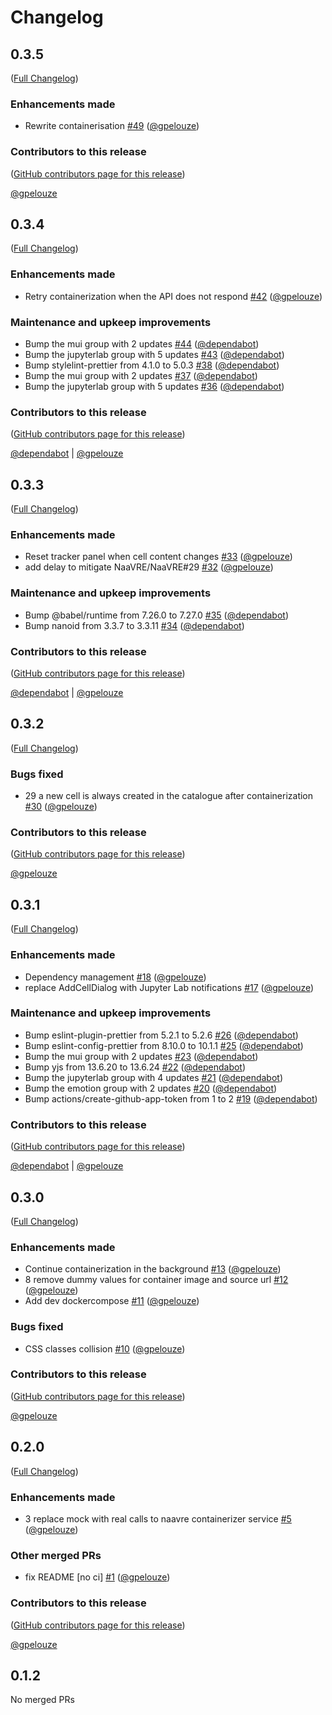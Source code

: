 # Changelog

<!-- <START NEW CHANGELOG ENTRY> -->

## 0.3.5

([Full Changelog](https://github.com/NaaVRE/NaaVRE-containerizer-jupyterlab/compare/v0.3.4...e39ee7489ba0ddec02e62537e1937fddcf0aa921))

### Enhancements made

- Rewrite containerisation [#49](https://github.com/NaaVRE/NaaVRE-containerizer-jupyterlab/pull/49) ([@gpelouze](https://github.com/gpelouze))

### Contributors to this release

([GitHub contributors page for this release](https://github.com/NaaVRE/NaaVRE-containerizer-jupyterlab/graphs/contributors?from=2025-06-09&to=2025-06-13&type=c))

[@gpelouze](https://github.com/search?q=repo%3ANaaVRE%2FNaaVRE-containerizer-jupyterlab+involves%3Agpelouze+updated%3A2025-06-09..2025-06-13&type=Issues)

<!-- <END NEW CHANGELOG ENTRY> -->

## 0.3.4

([Full Changelog](https://github.com/NaaVRE/NaaVRE-containerizer-jupyterlab/compare/v0.3.3...6c70880426c2438feade9aae2f10e095453a942c))

### Enhancements made

- Retry containerization when the API does not respond [#42](https://github.com/NaaVRE/NaaVRE-containerizer-jupyterlab/pull/42) ([@gpelouze](https://github.com/gpelouze))

### Maintenance and upkeep improvements

- Bump the mui group with 2 updates [#44](https://github.com/NaaVRE/NaaVRE-containerizer-jupyterlab/pull/44) ([@dependabot](https://github.com/dependabot))
- Bump the jupyterlab group with 5 updates [#43](https://github.com/NaaVRE/NaaVRE-containerizer-jupyterlab/pull/43) ([@dependabot](https://github.com/dependabot))
- Bump stylelint-prettier from 4.1.0 to 5.0.3 [#38](https://github.com/NaaVRE/NaaVRE-containerizer-jupyterlab/pull/38) ([@dependabot](https://github.com/dependabot))
- Bump the mui group with 2 updates [#37](https://github.com/NaaVRE/NaaVRE-containerizer-jupyterlab/pull/37) ([@dependabot](https://github.com/dependabot))
- Bump the jupyterlab group with 5 updates [#36](https://github.com/NaaVRE/NaaVRE-containerizer-jupyterlab/pull/36) ([@dependabot](https://github.com/dependabot))

### Contributors to this release

([GitHub contributors page for this release](https://github.com/NaaVRE/NaaVRE-containerizer-jupyterlab/graphs/contributors?from=2025-04-25&to=2025-06-09&type=c))

[@dependabot](https://github.com/search?q=repo%3ANaaVRE%2FNaaVRE-containerizer-jupyterlab+involves%3Adependabot+updated%3A2025-04-25..2025-06-09&type=Issues) | [@gpelouze](https://github.com/search?q=repo%3ANaaVRE%2FNaaVRE-containerizer-jupyterlab+involves%3Agpelouze+updated%3A2025-04-25..2025-06-09&type=Issues)

## 0.3.3

([Full Changelog](https://github.com/NaaVRE/NaaVRE-containerizer-jupyterlab/compare/v0.3.2...d4d46ae254a261dc40c348e2c9d17f18dc81634a))

### Enhancements made

- Reset tracker panel when cell content changes [#33](https://github.com/NaaVRE/NaaVRE-containerizer-jupyterlab/pull/33) ([@gpelouze](https://github.com/gpelouze))
- add delay to mitigate NaaVRE/NaaVRE#29 [#32](https://github.com/NaaVRE/NaaVRE-containerizer-jupyterlab/pull/32) ([@gpelouze](https://github.com/gpelouze))

### Maintenance and upkeep improvements

- Bump @babel/runtime from 7.26.0 to 7.27.0 [#35](https://github.com/NaaVRE/NaaVRE-containerizer-jupyterlab/pull/35) ([@dependabot](https://github.com/dependabot))
- Bump nanoid from 3.3.7 to 3.3.11 [#34](https://github.com/NaaVRE/NaaVRE-containerizer-jupyterlab/pull/34) ([@dependabot](https://github.com/dependabot))

### Contributors to this release

([GitHub contributors page for this release](https://github.com/NaaVRE/NaaVRE-containerizer-jupyterlab/graphs/contributors?from=2025-04-17&to=2025-04-25&type=c))

[@dependabot](https://github.com/search?q=repo%3ANaaVRE%2FNaaVRE-containerizer-jupyterlab+involves%3Adependabot+updated%3A2025-04-17..2025-04-25&type=Issues) | [@gpelouze](https://github.com/search?q=repo%3ANaaVRE%2FNaaVRE-containerizer-jupyterlab+involves%3Agpelouze+updated%3A2025-04-17..2025-04-25&type=Issues)

## 0.3.2

([Full Changelog](https://github.com/NaaVRE/NaaVRE-containerizer-jupyterlab/compare/v0.3.1...673fab983231c2fcd3b1d80cc74d98385ac2ba91))

### Bugs fixed

- 29 a new cell is always created in the catalogue after containerization [#30](https://github.com/NaaVRE/NaaVRE-containerizer-jupyterlab/pull/30) ([@gpelouze](https://github.com/gpelouze))

### Contributors to this release

([GitHub contributors page for this release](https://github.com/NaaVRE/NaaVRE-containerizer-jupyterlab/graphs/contributors?from=2025-04-10&to=2025-04-17&type=c))

[@gpelouze](https://github.com/search?q=repo%3ANaaVRE%2FNaaVRE-containerizer-jupyterlab+involves%3Agpelouze+updated%3A2025-04-10..2025-04-17&type=Issues)

## 0.3.1

([Full Changelog](https://github.com/NaaVRE/NaaVRE-containerizer-jupyterlab/compare/v0.3.0...f0108e4d3d7842970c23be01840308b8b4ff5e1d))

### Enhancements made

- Dependency management [#18](https://github.com/NaaVRE/NaaVRE-containerizer-jupyterlab/pull/18) ([@gpelouze](https://github.com/gpelouze))
- replace AddCellDialog with Jupyter Lab notifications [#17](https://github.com/NaaVRE/NaaVRE-containerizer-jupyterlab/pull/17) ([@gpelouze](https://github.com/gpelouze))

### Maintenance and upkeep improvements

- Bump eslint-plugin-prettier from 5.2.1 to 5.2.6 [#26](https://github.com/NaaVRE/NaaVRE-containerizer-jupyterlab/pull/26) ([@dependabot](https://github.com/dependabot))
- Bump eslint-config-prettier from 8.10.0 to 10.1.1 [#25](https://github.com/NaaVRE/NaaVRE-containerizer-jupyterlab/pull/25) ([@dependabot](https://github.com/dependabot))
- Bump the mui group with 2 updates [#23](https://github.com/NaaVRE/NaaVRE-containerizer-jupyterlab/pull/23) ([@dependabot](https://github.com/dependabot))
- Bump yjs from 13.6.20 to 13.6.24 [#22](https://github.com/NaaVRE/NaaVRE-containerizer-jupyterlab/pull/22) ([@dependabot](https://github.com/dependabot))
- Bump the jupyterlab group with 4 updates [#21](https://github.com/NaaVRE/NaaVRE-containerizer-jupyterlab/pull/21) ([@dependabot](https://github.com/dependabot))
- Bump the emotion group with 2 updates [#20](https://github.com/NaaVRE/NaaVRE-containerizer-jupyterlab/pull/20) ([@dependabot](https://github.com/dependabot))
- Bump actions/create-github-app-token from 1 to 2 [#19](https://github.com/NaaVRE/NaaVRE-containerizer-jupyterlab/pull/19) ([@dependabot](https://github.com/dependabot))

### Contributors to this release

([GitHub contributors page for this release](https://github.com/NaaVRE/NaaVRE-containerizer-jupyterlab/graphs/contributors?from=2025-03-18&to=2025-04-10&type=c))

[@dependabot](https://github.com/search?q=repo%3ANaaVRE%2FNaaVRE-containerizer-jupyterlab+involves%3Adependabot+updated%3A2025-03-18..2025-04-10&type=Issues) | [@gpelouze](https://github.com/search?q=repo%3ANaaVRE%2FNaaVRE-containerizer-jupyterlab+involves%3Agpelouze+updated%3A2025-03-18..2025-04-10&type=Issues)

## 0.3.0

([Full Changelog](https://github.com/NaaVRE/NaaVRE-containerizer-jupyterlab/compare/v0.2.0...dd8ef8612c12bcf51d9734aa7c6c7b3b1bf6b8a4))

### Enhancements made

- Continue containerization in the background [#13](https://github.com/NaaVRE/NaaVRE-containerizer-jupyterlab/pull/13) ([@gpelouze](https://github.com/gpelouze))
- 8 remove dummy values for container image and source url [#12](https://github.com/NaaVRE/NaaVRE-containerizer-jupyterlab/pull/12) ([@gpelouze](https://github.com/gpelouze))
- Add dev dockercompose [#11](https://github.com/NaaVRE/NaaVRE-containerizer-jupyterlab/pull/11) ([@gpelouze](https://github.com/gpelouze))

### Bugs fixed

- CSS classes collision [#10](https://github.com/NaaVRE/NaaVRE-containerizer-jupyterlab/pull/10) ([@gpelouze](https://github.com/gpelouze))

### Contributors to this release

([GitHub contributors page for this release](https://github.com/NaaVRE/NaaVRE-containerizer-jupyterlab/graphs/contributors?from=2024-11-22&to=2025-03-18&type=c))

[@gpelouze](https://github.com/search?q=repo%3ANaaVRE%2FNaaVRE-containerizer-jupyterlab+involves%3Agpelouze+updated%3A2024-11-22..2025-03-18&type=Issues)

## 0.2.0

([Full Changelog](https://github.com/NaaVRE/NaaVRE-containerizer-jupyterlab/compare/v0.1.2...a9496dd68e1e17cb7617696d722a31fb545c53e2))

### Enhancements made

- 3 replace mock with real calls to naavre containerizer service [#5](https://github.com/NaaVRE/NaaVRE-containerizer-jupyterlab/pull/5) ([@gpelouze](https://github.com/gpelouze))

### Other merged PRs

- fix README [no ci] [#1](https://github.com/NaaVRE/NaaVRE-containerizer-jupyterlab/pull/1) ([@gpelouze](https://github.com/gpelouze))

### Contributors to this release

([GitHub contributors page for this release](https://github.com/NaaVRE/NaaVRE-containerizer-jupyterlab/graphs/contributors?from=2024-09-23&to=2024-11-22&type=c))

[@gpelouze](https://github.com/search?q=repo%3ANaaVRE%2FNaaVRE-containerizer-jupyterlab+involves%3Agpelouze+updated%3A2024-09-23..2024-11-22&type=Issues)

## 0.1.2

No merged PRs

